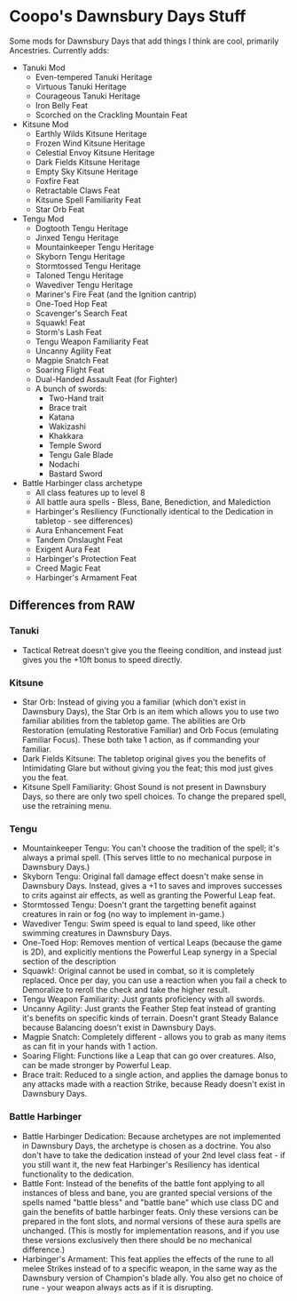 # Coopo's Dawnsbury Days Stuff

Some mods for Dawnsbury Days that add things I think are cool, primarily Ancestries. Currently adds:

* Tanuki Mod
	* Even-tempered Tanuki Heritage
	* Virtuous Tanuki Heritage
	* Courageous Tanuki Heritage	
	* Iron Belly Feat
	* Scorched on the Crackling Mountain Feat
* Kitsune Mod
    * Earthly Wilds Kitsune Heritage
	* Frozen Wind Kitsune Heritage
	* Celestial Envoy Kitsune Heritage
	* Dark Fields Kitsune Heritage
	* Empty Sky Kitsune Heritage
	* Foxfire Feat
	* Retractable Claws Feat
	* Kitsune Spell Familiarity Feat
	* Star Orb Feat
* Tengu Mod
    * Dogtooth Tengu Heritage
    * Jinxed Tengu Heritage
    * Mountainkeeper Tengu Heritage
    * Skyborn Tengu Heritage
    * Stormtossed Tengu Heritage
    * Taloned Tengu Heritage
    * Wavediver Tengu Heritage
    * Mariner's Fire Feat (and the Ignition cantrip)
    * One-Toed Hop Feat
    * Scavenger's Search Feat
    * Squawk! Feat
    * Storm's Lash Feat
    * Tengu Weapon Familiarity Feat
    * Uncanny Agility Feat
    * Magpie Snatch Feat
    * Soaring Flight Feat
    * Dual-Handed Assault Feat (for Fighter)
    * A bunch of swords:
        * Two-Hand trait
        * Brace trait
        * Katana
        * Wakizashi
        * Khakkara
        * Temple Sword
        * Tengu Gale Blade
        * Nodachi
        * Bastard Sword
* Battle Harbinger class archetype
    * All class features up to level 8
    * All battle aura spells - Bless, Bane, Benediction, and Malediction
    * Harbinger's Resiliency (Functionally identical to the Dedication in tabletop - see differences)
    * Aura Enhancement Feat
    * Tandem Onslaught Feat
    * Exigent Aura Feat
    * Harbinger's Protection Feat
    * Creed Magic Feat
    * Harbinger's Armament Feat


## Differences from RAW

### Tanuki
* Tactical Retreat doesn't give you the fleeing condition, and instead just gives you the +10ft bonus to speed directly. 
### Kitsune
* Star Orb: Instead of giving you a familiar (which don't exist in Dawnsbury Days), the Star Orb is an item which allows you to use two familiar abilities from the tabletop game. The abilities are Orb Restoration (emulating Restorative Familiar) and Orb Focus (emulating Familiar Focus). These both take 1 action, as if commanding your familiar.
* Dark Fields Kitsune: The tabletop original gives you the benefits of Intimidating Glare but without giving you the feat; this mod just gives you the feat.
* Kitsune Spell Familiarity: Ghost Sound is not present in Dawnsbury Days, so there are only two spell choices. To change the prepared spell, use the retraining menu.
### Tengu
* Mountainkeeper Tengu: You can't choose the tradition of the spell; it's always a primal spell. (This serves little to no mechanical purpose in Dawnsbury Days.)
* Skyborn Tengu: Original fall damage effect doesn't make sense in Dawnsbury Days. Instead, gives a +1 to saves and improves successes to crits against air effects, as well as granting the Powerful Leap feat.
* Stormtossed Tengu: Doesn't grant the targetting benefit against creatures in rain or fog (no way to implement in-game.)
* Wavediver Tengu: Swim speed is equal to land speed, like other swimming creatures in Dawnsbury Days.
* One-Toed Hop: Removes mention of vertical Leaps (because the game is 2D), and explicitly mentions the Powerful Leap synergy in a Special section of the description
* Squawk!: Original cannot be used in combat, so it is completely replaced. Once per day, you can use a reaction when you fail a check to Demoralize to reroll the check and take the higher result.
* Tengu Weapon Familiarity: Just grants proficiency with all swords. 
* Uncanny Agility: Just grants the Feather Step feat instead of granting it's benefits on specific kinds of terrain. Doesn't grant Steady Balance because Balancing doesn't exist in Dawnsbury Days.
* Magpie Snatch: Completely different - allows you to grab as many items as can fit in your hands with 1 action.
* Soaring Flight: Functions like a Leap that can go over creatures. Also, can be made stronger by Powerful Leap.
* Brace trait: Reduced to a single action, and applies the damage bonus to any attacks made with a reaction Strike, because Ready doesn't exist in Dawnsbury Days.
### Battle Harbinger
* Battle Harbinger Dedication: Because archetypes are not implemented in Dawnsbury Days, the archetype is chosen as a doctrine. You also don't have to take the dedication instead of your 2nd level class feat - if you still want it, the new feat Harbinger's Resiliency has identical functionality to the dedication.
* Battle Font: Instead of the benefits of the battle font applying to all instances of bless and bane, you are granted special versions of the spells named "battle bless" and "battle bane" which use class DC and gain the benefits of battle harbinger feats. Only these versions can be prepared in the font slots, and normal versions of these aura spells are unchanged. (This is mostly for implementation reasons, and if you use these versions exclusively then there should be no mechanical difference.)
* Harbinger's Armament: This feat applies the effects of the rune to all melee Strikes instead of to a specific weapon, in the same way as the Dawnsbury version of Champion's blade ally. You also get no choice of rune - your weapon always acts as if it is disrupting.
